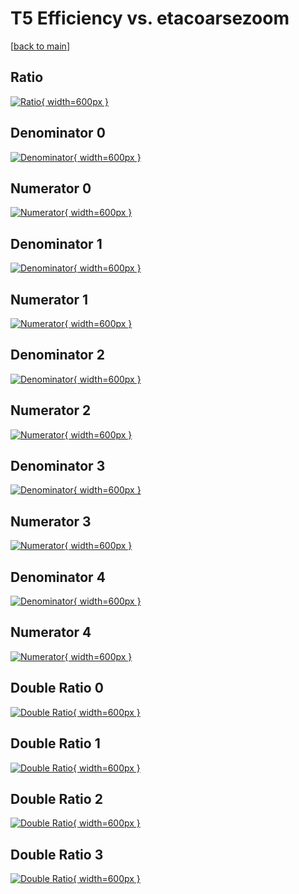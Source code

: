 # T5 Efficiency vs. etacoarsezoom

[[back to main](./)]



## Ratio

[![Ratio](../mtv/var/T5_vtr_211_-1_eff_etacoarsezoom.png){ width=600px }](../mtv/var/T5_vtr_211_-1_eff_etacoarsezoom.pdf)

## Denominator 0

[![Denominator](../mtv/den/T5_vtr_211_-1_eff_etacoarsezoom_den0.png){ width=600px }](../mtv/den/T5_vtr_211_-1_eff_etacoarsezoom_den0.pdf)

## Numerator 0

[![Numerator](../mtv/num/T5_vtr_211_-1_eff_etacoarsezoom_num0.png){ width=600px }](../mtv/num/T5_vtr_211_-1_eff_etacoarsezoom_num0.pdf)

## Denominator 1

[![Denominator](../mtv/den/T5_vtr_211_-1_eff_etacoarsezoom_den1.png){ width=600px }](../mtv/den/T5_vtr_211_-1_eff_etacoarsezoom_den1.pdf)

## Numerator 1

[![Numerator](../mtv/num/T5_vtr_211_-1_eff_etacoarsezoom_num1.png){ width=600px }](../mtv/num/T5_vtr_211_-1_eff_etacoarsezoom_num1.pdf)

## Denominator 2

[![Denominator](../mtv/den/T5_vtr_211_-1_eff_etacoarsezoom_den2.png){ width=600px }](../mtv/den/T5_vtr_211_-1_eff_etacoarsezoom_den2.pdf)

## Numerator 2

[![Numerator](../mtv/num/T5_vtr_211_-1_eff_etacoarsezoom_num2.png){ width=600px }](../mtv/num/T5_vtr_211_-1_eff_etacoarsezoom_num2.pdf)

## Denominator 3

[![Denominator](../mtv/den/T5_vtr_211_-1_eff_etacoarsezoom_den3.png){ width=600px }](../mtv/den/T5_vtr_211_-1_eff_etacoarsezoom_den3.pdf)

## Numerator 3

[![Numerator](../mtv/num/T5_vtr_211_-1_eff_etacoarsezoom_num3.png){ width=600px }](../mtv/num/T5_vtr_211_-1_eff_etacoarsezoom_num3.pdf)

## Denominator 4

[![Denominator](../mtv/den/T5_vtr_211_-1_eff_etacoarsezoom_den4.png){ width=600px }](../mtv/den/T5_vtr_211_-1_eff_etacoarsezoom_den4.pdf)

## Numerator 4

[![Numerator](../mtv/num/T5_vtr_211_-1_eff_etacoarsezoom_num4.png){ width=600px }](../mtv/num/T5_vtr_211_-1_eff_etacoarsezoom_num4.pdf)

## Double Ratio 0

[![Double Ratio](../mtv/ratio/T5_vtr_211_-1_eff_etacoarsezoom_ratio0.png){ width=600px }](../mtv/ratio/T5_vtr_211_-1_eff_etacoarsezoom_ratio0.pdf)

## Double Ratio 1

[![Double Ratio](../mtv/ratio/T5_vtr_211_-1_eff_etacoarsezoom_ratio1.png){ width=600px }](../mtv/ratio/T5_vtr_211_-1_eff_etacoarsezoom_ratio1.pdf)

## Double Ratio 2

[![Double Ratio](../mtv/ratio/T5_vtr_211_-1_eff_etacoarsezoom_ratio2.png){ width=600px }](../mtv/ratio/T5_vtr_211_-1_eff_etacoarsezoom_ratio2.pdf)

## Double Ratio 3

[![Double Ratio](../mtv/ratio/T5_vtr_211_-1_eff_etacoarsezoom_ratio3.png){ width=600px }](../mtv/ratio/T5_vtr_211_-1_eff_etacoarsezoom_ratio3.pdf)

